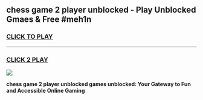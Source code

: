 
## chess game 2 player unblocked - Play Unblocked Gmaes & Free #meh1n
<h3>
<a href="https://news.freeplayer.one?title=chess_game_2_player_unblocked&ref=03M">CLICK TO PLAY</a></h3>
<hr>

<h3>
<a href="https://news.freeplayer.one?title=chess_game_2_player_unblocked&ref=03M">CLICK 2 PLAY</a>
  
</h3>

<a href="https://news.freeplayer.one?title=chess_game_2_player_unblocked&ref=03M"><img src="https://clearcache.store/games.png"></a>


**chess game 2 player unblocked games unblocked: Your Gateway to Fun and Accessible Online Gaming**
